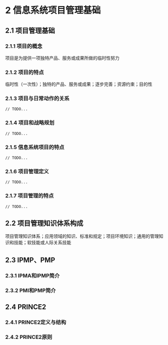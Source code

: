 # 2 信息系统项目管理基础
## 2.1 项目管理基础
### 2.1.1 项目的概念
项目是为提供一项独特产品、服务或成果所做的临时性努力

### 2.1.2 项目的特点
临时性（一次性）；独特的产品、服务或成果；逐步完善；资源约束；目的性

### 2.1.3 项目与日常动作的关系
    // TODO...

### 2.1.4 项目和战略规划
    // TODO...

### 2.1.5 信息系统项目的特点
    // TODO...

### 2.1.6 项目管理定义
    // TODO...

### 2.1.7 项目管理的特点
    // TODO...

## 2.2 项目管理知识体系构成
项目管理知识体系；应用领域的知识、标准和规定；项目环境知识；通用的管理知识和技能；软技能或人际关系技能

## 2.3 IPMP、PMP
### 2.3.1 IPMA和IPMP简介
### 2.3.2 PMI和PMP简介

## 2.4 PRINCE2
### 2.4.1 PRINCE2定义与结构
### 2.4.2 PRINCE2原则